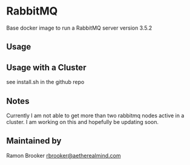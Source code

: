 RabbitMQ 
=====================

Base docker image to run a RabbitMQ server version 3.5.2


Usage
-----


Usage with a Cluster 
---------------------
see install.sh in the github repo 



Notes 
-----

Currently I am not able to get more than two rabbitmq nodes active in a cluster. 
I am working on this and hopefully be updating soon. 

Maintained by  
-------------

Ramon Brooker <rbrooker@aetherealmind.com>





